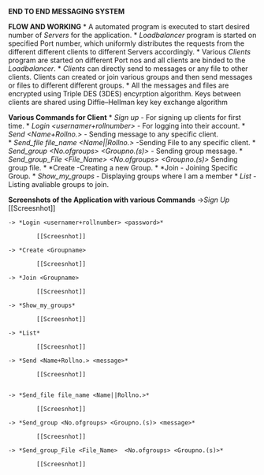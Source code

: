 **END TO END MESSAGING SYSTEM**   

**FLOW AND WORKING**
    * A automated program is executed to start desired number of *Servers* for the application.
    * *Loadbalancer* program is started on specified Port number, which uniformly distributes the requests from the different different clients to different Servers accordingly.
    * Various *Clients* program are started on different Port nos and all clients are binded to the *Loadbalancer*.
    * *Clients* can directly send to messages or any file to other clients. Clients can created or join various groups and then send messages or files to different different groups.
    * All the messages and files are encrypted using Triple DES (3DES) encyrption algorithm. Keys between clients are shared using Diffie–Hellman key key exchange algorithm 

**Various Commands for Client**
    * *Sign up <username> <rollnumber> <password>* - For signing up clients for first time.
    * *Login <usernamer+rollnumber> <password>* - For logging into their account.
    * *Send <Name+Rollno.> <message>*          - Sending message to any specific client.            
    * *Send_file file_name <Name||Rollno.>*    -Sending File to any specific client.
    * *Send_group <No.ofgroups> <Groupno.(s)> <message>* - Sending group message.
    * *Send_group_File <File_Name>  <No.ofgroups> <Groupno.(s)>* Sending group file.
    * *Create <Groupname> -Creating a new Group.
    * *Join <Groupname>   - Joining Specific Group.
    * *Show_my_groups*    - Displaying groups where I am a member
    * *List*             - Listing avaliable groups to join.

**Screenshots of the Application with various Commands**
    ->*Sign Up*
            [[Screesnhot]]

    -> *Login <usernamer+rollnumber> <password>* 

            [[Screesnhot]]

    -> *Create <Groupname> 

            [[Screesnhot]]

    -> *Join <Groupname>   

            [[Screesnhot]]

    -> *Show_my_groups*   

            [[Screesnhot]]

    -> *List*             

            [[Screesnhot]]

    -> *Send <Name+Rollno.> <message>*          

            [[Screesnhot]]


    -> *Send_file file_name <Name||Rollno.>*   

            [[Screesnhot]]

    -> *Send_group <No.ofgroups> <Groupno.(s)> <message>* 

            [[Screesnhot]]

    -> *Send_group_File <File_Name>  <No.ofgroups> <Groupno.(s)>* 

            [[Screesnhot]]
